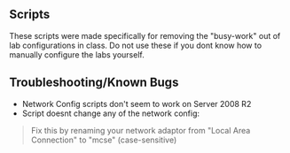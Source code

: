 Scripts
---
These scripts were made specifically for removing the "busy-work" out of lab configurations in class. Do not use these if you dont know how to manually configure the labs yourself.


Troubleshooting/Known Bugs
---
* Network Config scripts don't seem to work on Server 2008 R2
* Script doesnt change any of the network config:
 > Fix this by renaming your network adaptor from "Local Area Connection" to "mcse" (case-sensitive)
